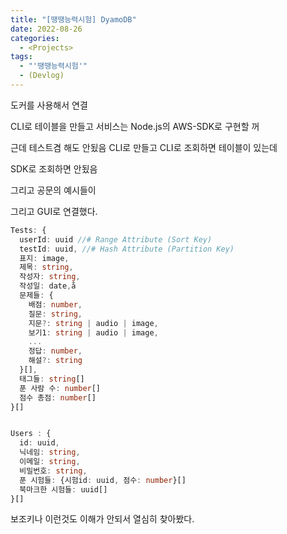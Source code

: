 ```yaml
---
title: "[땡땡능력시험] DyamoDB"
date: 2022-08-26
categories:
  - <Projects>
tags:
  - "'땡땡능력시험'"
  - (Devlog)
---
```


도커를 사용해서 연결

CLI로 테이블을 만들고 서비스는 Node.js의 AWS-SDK로 구현할 꺼

근데 테스트겸 해도 안됬음 CLI로 만들고 CLI로 조회하면 테이블이 있는데

SDK로 조회하면 안됬음

그리고 공문의 예시들이

그리고 GUI로 연결했다.

```ts
Tests: {
  userId: uuid //# Range Attribute (Sort Key)
  testId: uuid, //# Hash Attribute (Partition Key)
  표지: image,
  제목: string,
  작성자: string,
  작성일: date,å
  문제들: {
    배점: number,
    질문: string,
    지문?: string | audio | image,
    보기1: string | audio | image,
    ...
    정답: number,
    해설?: string
  }[],
  태그들: string[]
  푼 사람 수: number[]
  점수 총점: number[]
}[]


Users : {
  id: uuid,
  닉네임: string,
  이메일: string,
  비밀번호: string,
  푼 시험들: {시험id: uuid, 점수: number}[]
  북마크한 시험들: uuid[]
}[]
```

보조키나 이런것도 이해가 안되서 열심히 찾아봤다.
